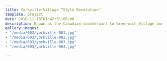 ```yaml
---
title: Yorkville Village “Style Revolution"
template: project
date: 2018-11-18T01:42:51+00:00
description: Known as the Canadian counterpart to Greenwich Village and Haight-Ashbury, Yorkville Village’s ad campaign “Style Revolution” pays homage to the robust art, fashion, music and experimental art community that flourished in the 1960s in Toronto. This art and fashion campaign was initiated and created as a throwback to the historical and cultural importance of the village. Today, Yorkville Village is the third most expensive retail space in North America.
gallery_images:
- "/media/003/yorkville-001.jpg"
- "/media/003/yorkville-002.jpg"
- "/media/003/yorkville-003.jpg"
- "/media/003/yorkville-004.jpg"

---
```

